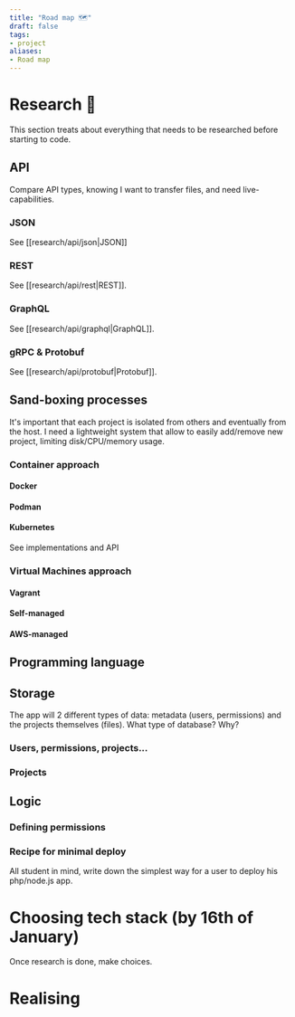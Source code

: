 ```yaml
---
title: "Road map 🗺️"
draft: false
tags:
- project
aliases:
- Road map
---
```



# Research 🔎

This section treats about everything that needs to be researched before starting to code.

## API 

Compare API types, knowing I want to transfer files, and need live-capabilities.

### JSON

See [[research/api/json|JSON]]

<!-- ![JSON](research/api/json) -->

### REST 

See [[research/api/rest|REST]].


### GraphQL

See [[research/api/graphql|GraphQL]].

### gRPC & Protobuf

See [[research/api/protobuf|Protobuf]].

## Sand-boxing processes 

It's important that each project is isolated from others and eventually from the host. I need a lightweight system that allow to easily add/remove new project, limiting disk/CPU/memory usage.

### Container approach

#### Docker

#### Podman

#### Kubernetes

See implementations and API

### Virtual Machines approach

#### Vagrant

#### Self-managed

#### AWS-managed

## Programming language 

## Storage

The app will 2 different types of data: metadata (users, permissions) and the projects themselves (files).
What type of database? Why?

### Users, permissions, projects...

### Projects

## Logic

### Defining permissions

### Recipe for minimal deploy

All student in mind, write down the simplest way for a user to deploy his php/node.js app.

# Choosing tech stack (by 16th of January)

Once research is done, make choices.

# Realising